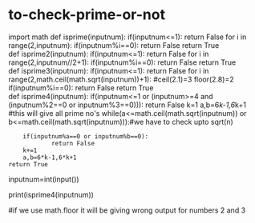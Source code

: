 # to-check-prime-or-not
import math
def isprime(inputnum):
    if(inputnum<=1):
        return False
    for i in range(2,inputnum):
        if(inputnum%i==0):
            return False
    return True    
def isprime2(inputnum):
    if(inputnum<=1):
        return False
    for i in range(2,inputnum//2+1):
        if(inputnum%i==0):
            return False
    return  True  
def isprime3(inputnum):
    if(inputnum<=1):
        return False
    for i in range(2,math.ceil(math.sqrt(inputnum))+1): #ceil(2.1)=3 floor(2.8)=2
        if(inputnum%i==0):
            return False
    return  True  
def isprime4(inputnum):
    if(inputnum<=1 or (inputnum>=4 and (inputnum%2==0 or inputnum%3==0))):
        return False
    k=1
    a,b=6*k-1,6*k+1 #this will give all prime no's
    while(a<=math.ceil(math.sqrt(inputnum)) or b<=math.ceil(math.sqrt(inputnum))):#we have to check upto sqrt(n)

                       
        if(inputnum%a==0 or inputnum%b==0):
                return False
        k+=1
        a,b=6*k-1,6*k+1
    return True
    
inputnum=int(input())

print(isprime4(inputnum))    

#if we use math.floor it will be giving wrong output for numbers 2 and 3

